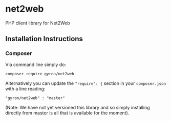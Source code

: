 # net2web
PHP client library for Net2Web


## Installation Instructions
### Composer
Via command line simply do:  
```
composer require gyron/net2web
```

Alternatively you can update the `"require": {` section in your `composer.json` with a line reading:
```
"gyron/net2web" : "master"
```
(Note: We have not yet versioned this library and so simply installing directly from master is all that is available for the moment).
